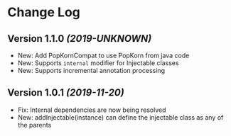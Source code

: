 Change Log
==========

Version 1.1.0 *(2019-UNKNOWN)*
-----------------------------
* New: Add PopKornCompat to use PopKorn from java code
* New: Supports `internal` modifier for Injectable classes
* New: Supports incremental annotation processing
    

Version 1.0.1 *(2019-11-20)*
-----------------------------
* Fix: Internal dependencies are now being resolved
* New: addInjectable(instance) can define the injectable class as any of the parents
    